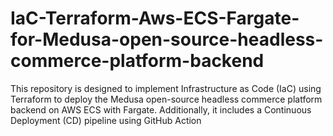 # IaC-Terraform-Aws-ECS-Fargate-for-Medusa-open-source-headless-commerce-platform-backend

This repository is designed to implement Infrastructure as Code (IaC) using Terraform to deploy the Medusa open-source headless commerce platform backend on AWS ECS with Fargate. Additionally, it includes a Continuous Deployment (CD) pipeline using GitHub Action


